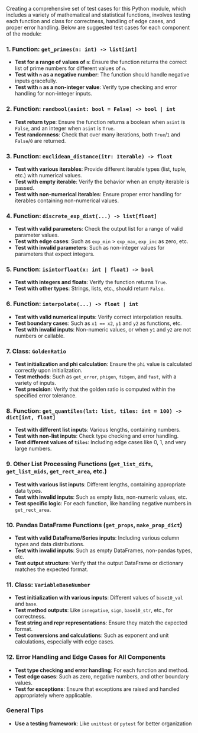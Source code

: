 Creating a comprehensive set of test cases for this Python module, which includes a variety of mathematical and statistical functions, involves testing each function and class for correctness, handling of edge cases, and proper error handling. Below are suggested test cases for each component of the module:

### 1. Function: `get_primes(n: int) -> list[int]`
- **Test for a range of values of `n`**: Ensure the function returns the correct list of prime numbers for different values of `n`.
- **Test with `n` as a negative number**: The function should handle negative inputs gracefully.
- **Test with `n` as a non-integer value**: Verify type checking and error handling for non-integer inputs.

### 2. Function: `randbool(asint: bool = False) -> bool | int`
- **Test return type**: Ensure the function returns a boolean when `asint` is `False`, and an integer when `asint` is `True`.
- **Test randomness**: Check that over many iterations, both `True`/`1` and `False`/`0` are returned.

### 3. Function: `euclidean_distance(itr: Iterable) -> float`
- **Test with various iterables**: Provide different iterable types (list, tuple, etc.) with numerical values.
- **Test with empty iterable**: Verify the behavior when an empty iterable is passed.
- **Test with non-numerical iterables**: Ensure proper error handling for iterables containing non-numerical values.

### 4. Function: `discrete_exp_dist(...) -> list[float]`
- **Test with valid parameters**: Check the output list for a range of valid parameter values.
- **Test with edge cases**: Such as `exp_min` > `exp_max`, `exp_inc` as zero, etc.
- **Test with invalid parameters**: Such as non-integer values for parameters that expect integers.

### 5. Function: `isintorfloat(x: int | float) -> bool`
- **Test with integers and floats**: Verify the function returns `True`.
- **Test with other types**: Strings, lists, etc., should return `False`.

### 6. Function: `interpolate(...) -> float | int`
- **Test with valid numerical inputs**: Verify correct interpolation results.
- **Test boundary cases**: Such as `x1 == x2`, `y1` and `y2` as functions, etc.
- **Test with invalid inputs**: Non-numeric values, or when `y1` and `y2` are not numbers or callable.

### 7. Class: `GoldenRatio`
- **Test initialization and phi calculation**: Ensure the `phi` value is calculated correctly upon initialization.
- **Test methods**: Such as `get_error`, `phigen`, `fibgen`, and `fast`, with a variety of inputs.
- **Test precision**: Verify that the golden ratio is computed within the specified error tolerance.

### 8. Function: `get_quantiles(lst: list, tiles: int = 100) -> dict[int, float]`
- **Test with different list inputs**: Various lengths, containing numbers.
- **Test with non-list inputs**: Check type checking and error handling.
- **Test different values of `tiles`**: Including edge cases like 0, 1, and very large numbers.

### 9. Other List Processing Functions (`get_list_difs`, `get_list_mids`, `get_rect_area`, etc.)
- **Test with various list inputs**: Different lengths, containing appropriate data types.
- **Test with invalid inputs**: Such as empty lists, non-numeric values, etc.
- **Test specific logic**: For each function, like handling negative numbers in `get_rect_area`.

### 10. Pandas DataFrame Functions (`get_props`, `make_prop_dict`)
- **Test with valid DataFrame/Series inputs**: Including various column types and data distributions.
- **Test with invalid inputs**: Such as empty DataFrames, non-pandas types, etc.
- **Test output structure**: Verify that the output DataFrame or dictionary matches the expected format.

### 11. Class: `VariableBaseNumber`
- **Test initialization with various inputs**: Different values of `base10_val` and `base`.
- **Test method outputs**: Like `isnegative`, `sign`, `base10_str`, etc., for correctness.
- **Test string and repr representations**: Ensure they match the expected format.
- **Test conversions and calculations**: Such as exponent and unit calculations, especially with edge cases.

### 12. Error Handling and Edge Cases for All Components
- **Test type checking and error handling**: For each function and method.
- **Test edge cases**: Such as zero, negative numbers, and other boundary values.
- **Test for exceptions**: Ensure that exceptions are raised and handled appropriately where applicable.

### General Tips
- **Use a testing framework**: Like `unittest` or `pytest` for better organization
